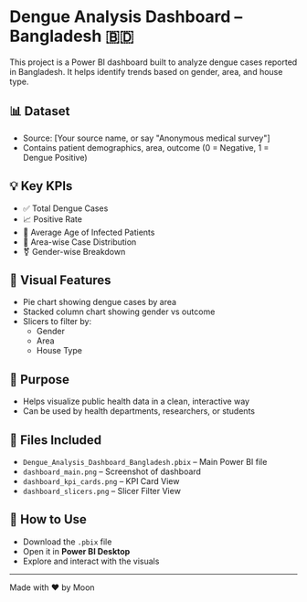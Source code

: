 # Dengue Analysis Dashboard – Bangladesh 🇧🇩

This project is a Power BI dashboard built to analyze dengue cases reported in Bangladesh. It helps identify trends based on gender, area, and house type.

## 📊 Dataset
- Source: [Your source name, or say "Anonymous medical survey"]
- Contains patient demographics, area, outcome (0 = Negative, 1 = Dengue Positive)

## 💡 Key KPIs
- ✅ Total Dengue Cases
- 📈 Positive Rate
- 👤 Average Age of Infected Patients
- 📍 Area-wise Case Distribution
- ⚧ Gender-wise Breakdown

## 📌 Visual Features
- Pie chart showing dengue cases by area
- Stacked column chart showing gender vs outcome
- Slicers to filter by:
  - Gender
  - Area
  - House Type

## 🎯 Purpose
- Helps visualize public health data in a clean, interactive way
- Can be used by health departments, researchers, or students

## 📂 Files Included
- `Dengue_Analysis_Dashboard_Bangladesh.pbix` – Main Power BI file
- `dashboard_main.png` – Screenshot of dashboard
- `dashboard_kpi_cards.png` – KPI Card View
- `dashboard_slicers.png` – Slicer Filter View

## 📎 How to Use
- Download the `.pbix` file
- Open it in **Power BI Desktop**
- Explore and interact with the visuals

---

Made with ❤️ by Moon

